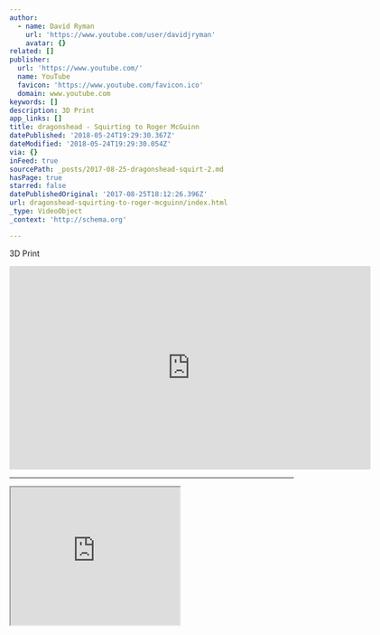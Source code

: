 ```yaml
---
author:
  - name: David Ryman
    url: 'https://www.youtube.com/user/davidjryman'
    avatar: {}
related: []
publisher:
  url: 'https://www.youtube.com/'
  name: YouTube
  favicon: 'https://www.youtube.com/favicon.ico'
  domain: www.youtube.com
keywords: []
description: 3D Print
app_links: []
title: dragonshead - Squirting to Roger McGuinn
datePublished: '2018-05-24T19:29:30.367Z'
dateModified: '2018-05-24T19:29:30.054Z'
via: {}
inFeed: true
sourcePath: _posts/2017-08-25-dragonshead-squirt-2.md
hasPage: true
starred: false
datePublishedOriginal: '2017-08-25T18:12:26.396Z'
url: dragonshead-squirting-to-roger-mcguinn/index.html
_type: VideoObject
_context: 'http://schema.org'

---
```

3D Print

<iframe src="https://cdn.embedly.com/widgets/media.html?src=https%3A%2F%2Fwww.youtube.com%2Fembed%2FLUxOCIYjEhI%3Ffeature%3Doembed&amp;url=http%3A%2F%2Fwww.youtube.com%2Fwatch%3Fv%3DLUxOCIYjEhI&amp;image=https%3A%2F%2Fi.ytimg.com%2Fvi%2FLUxOCIYjEhI%2Fhqdefault.jpg&amp;key=a715cf41cc93453ca338d350cd26f87b&amp;type=text%2Fhtml&amp;schema=youtube" width="640" height="360" scrolling="no" frameborder="0" allowfullscreen="" style=""></iframe>

---

<iframe src="https://the-grid.github.io/ed-userhtml/?g=eJxNUk1P4zAQvedXWEGiidTaLS3Q3SY9VNoDFy67e0IIufakdevYkcfJUhD_fSeQAjfPzPO8D7vQpmNGl2m1nQTvY7ouBLXWSYEqmCaus6p1KhrvMj1mOCZszl4TxjoZ2IHq6oCsZJrvIP6yUIOLuDn9kbt7WUOG-cP0cUVoU7HsO2ZzutMZrcpZgNgG12OGRSqAjDDgaMOKBtxomhn9AeMYFJWpEMo7ByrySirYen_kDqIA9_T3t0B95Ae8eK62tS1nlx0EJBNld8Vn00vZNHe6nC2ul4v5fLGcTW9vfiyv0349-eGNDMR97zVw4xBC3EDlA2SD33yVvGXaq7ZXOGajj6RGdDrrmByQ-Ed5virEkGOSFH3UykrE97StOULKtIxysg9Qlek-xgZ_CqGhA-sbEvzlS_laECOKxrY70iSGm1aefBvLFKN0WgY9tOX7i5XpNw40L0C4Wlp77uz9v0nPQHpiaD-Be3JPCqVFOP-G_zELtjQ" height="244" style=""></iframe>